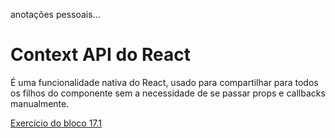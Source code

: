 anotações pessoais...

# Context API do React

É uma funcionalidade nativa do React, usado para compartilhar para todos os filhos do componente sem a necessidade de se passar props e callbacks manualmente.

[Exercício do bloco 17.1](https://github.com/davidrogger/exercise-contextAPI-refactoring)

